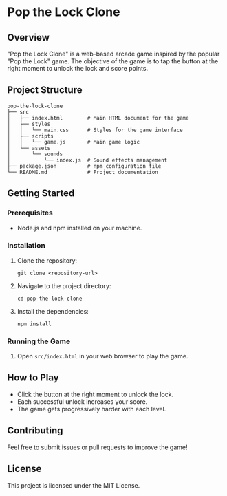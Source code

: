 # Pop the Lock Clone

## Overview
"Pop the Lock Clone" is a web-based arcade game inspired by the popular "Pop the Lock" game. The objective of the game is to tap the button at the right moment to unlock the lock and score points.

## Project Structure
```
pop-the-lock-clone
├── src
│   ├── index.html        # Main HTML document for the game
│   ├── styles
│   │   └── main.css      # Styles for the game interface
│   ├── scripts
│   │   └── game.js       # Main game logic
│   └── assets
│       └── sounds
│           └── index.js  # Sound effects management
├── package.json          # npm configuration file
└── README.md             # Project documentation
```

## Getting Started

### Prerequisites
- Node.js and npm installed on your machine.

### Installation
1. Clone the repository:
   ```
   git clone <repository-url>
   ```
2. Navigate to the project directory:
   ```
   cd pop-the-lock-clone
   ```
3. Install the dependencies:
   ```
   npm install
   ```

### Running the Game
1. Open `src/index.html` in your web browser to play the game.

## How to Play
- Click the button at the right moment to unlock the lock.
- Each successful unlock increases your score.
- The game gets progressively harder with each level.

## Contributing
Feel free to submit issues or pull requests to improve the game!

## License
This project is licensed under the MIT License.